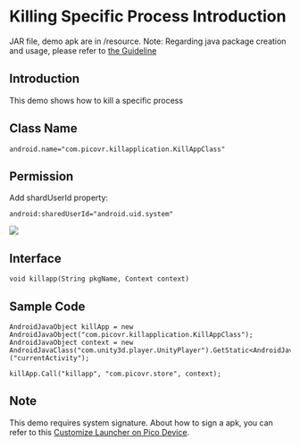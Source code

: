 # Killing Specific Process Introduction

JAR file, demo apk are in /resource.
Note: Regarding java package creation and usage, please refer to [the Guideline](https://github.com/picoxr/support/blob/master/How%20to%20Use%20JAR%20file%20in%20Unity%20project%20on%20Pico%20device.docx)

## Introduction  
This demo shows how to kill a specific process

## Class Name  
```
android.name="com.picovr.killapplication.KillAppClass"
```

## Permission 
Add shardUserId property: 
```
android:sharedUserId="android.uid.system"
```
![](https://github.com/picoxr/LauncherWebVR/blob/master/01.png)

## Interface  
```
void killapp(String pkgName, Context context)
```

## Sample Code
```
AndroidJavaObject killApp = new AndroidJavaObject("com.picovr.killapplication.KillAppClass");
AndroidJavaObject context = new AndroidJavaClass("com.unity3d.player.UnityPlayer").GetStatic<AndroidJavaObject>("currentActivity");

killApp.Call("killapp", "com.picovr.store", context);
```

## Note
This demo requires system signature. About how to sign a apk, you can refer to this [Customize Launcher on Pico Device](https://github.com/picoxr/support/blob/master/Customize%20Launcher%20on%20Pico%20Device.docx?raw=true).


